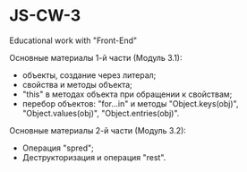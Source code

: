 # JS-CW-3

Educational work with "Front-End"

Основные материалы 1-й части (Модуль 3.1):

- объекты, создание через литерал;
- свойства и методы объекта;
- "this" в методах объекта при обращении к свойствам;
- перебор объектов: "for...in" и методы "Object.keys(obj)", "Object.values(obj)",
  "Object.entries(obj)".

Основные материалы 2-й части (Модуль 3.2):

- Операция "spred";
- Деструкторизация и операция "rest".
